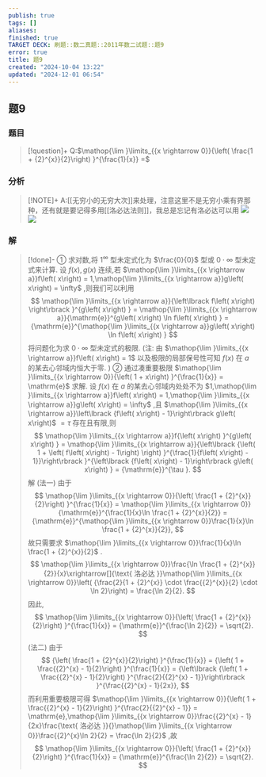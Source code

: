 ```yaml
---
publish: true
tags: []
aliases: 
finished: true
TARGET DECK: 刷题::数二真题::2011年数二试题::题9
error: true
title: 题9
created: "2024-10-04 13:22"
updated: "2024-12-01 06:54"
---
```

## 题9
### 题目
> [!question]+
> Q:$\mathop{\lim }\limits_{{x \rightarrow  0}}{\left( \frac{1 + {2}^{x}}{2}\right) }^{\frac{1}{x}} =$
### 分析
> [!NOTE]+
> A:[[无穷小的无穷大次]]来处理，注意这里不是无穷小乘有界那种，还有就是要记得多用[[洛必达法则]]，我总是忘记有洛必达可以用
> ![](https://img.hwenyi.live/202411061901956.webp)
> ![](https://img.hwenyi.live/202411061901819.webp)
### 解
> [!done]-
> ① 求对数,将 ${1}^{\infty }$ 型未定式化为 $\frac{0}{0}$ 型或 $0 \cdot  \infty$ 型未定式来计算.
> 设 $f\left( x\right) ,g\left( x\right)$ 连续,若 $\mathop{\lim }\limits_{{x \rightarrow  a}}f\left( x\right)  = 1,\mathop{\lim }\limits_{{x \rightarrow  a}}g\left( x\right)  = \infty$ ,则我们可以利用
> $$
> \mathop{\lim }\limits_{{x \rightarrow  a}}{\left\lbrack  f\left( x\right) \right\rbrack  }^{g\left( x\right) } = \mathop{\lim }\limits_{{x \rightarrow  a}}{\mathrm{e}}^{g\left( x\right) \ln f\left( x\right) } = {\mathrm{e}}^{\mathop{\lim }\limits_{{x \rightarrow  a}}g\left( x\right) \ln f\left( x\right) }
> $$
> 将问题化为求 $0 \cdot  \infty$ 型未定式的极限.
> (注: 由 $\mathop{\lim }\limits_{{x \rightarrow  a}}f\left( x\right)  = 1$ 以及极限的局部保号性可知 $f\left( x\right)$ 在 $a$ 的某去心邻域内恒大于零. )
> ② 通过凑重要极限 $\mathop{\lim }\limits_{{x \rightarrow  0}}{\left( 1 + x\right) }^{\frac{1}{x}} = \mathrm{e}$ 求解.
> 设 $f\left( x\right)$ 在 $a$ 的某去心邻域内处处不为 $1,\mathop{\lim }\limits_{{x \rightarrow  a}}f\left( x\right)  = 1,\mathop{\lim }\limits_{{x \rightarrow  a}}g\left( x\right)  = \infty$ ,且 $\mathop{\lim }\limits_{{x \rightarrow  a}}\left\lbrack  {f\left( x\right)  - 1}\right\rbrack  g\left( x\right)$ $= \tau$ 存在且有限,则
> $$
> \mathop{\lim }\limits_{{x \rightarrow  a}}f{\left( x\right) }^{g\left( x\right) } = \mathop{\lim }\limits_{{x \rightarrow  a}}{\left\lbrack  {\left( 1 + \left( f\left( x\right)  - 1\right) \right) }^{\frac{1}{f\left( x\right)  - 1}}\right\rbrack  }^{\left\lbrack  {f\left( x\right)  - 1}\right\rbrack  g\left( x\right) } = {\mathrm{e}}^{\tau }.
> $$
> 解 (法一) 由于
> $$
> \mathop{\lim }\limits_{{x \rightarrow  0}}{\left( \frac{1 + {2}^{x}}{2}\right) }^{\frac{1}{x}} = \mathop{\lim }\limits_{{x \rightarrow  0}}{\mathrm{e}}^{\frac{1}{x}\ln \frac{1 + {2}^{x}}{2}} = {\mathrm{e}}^{\mathop{\lim }\limits_{{x \rightarrow  0}}\frac{1}{x}\ln \frac{1 + {2}^{x}}{2}},
> $$
> 故只需要求 $\mathop{\lim }\limits_{{x \rightarrow  0}}\frac{1}{x}\ln \frac{1 + {2}^{x}}{2}$ .
> $$
> \mathop{\lim }\limits_{{x \rightarrow  0}}\frac{\ln \frac{1 + {2}^{x}}{2}}{x}\xrightarrow[]{\text{ 洛必达 }}\mathop{\lim }\limits_{{x \rightarrow  0}}\left( {\frac{2}{1 + {2}^{x}} \cdot  \frac{{2}^{x}}{2} \cdot  \ln 2}\right)  = \frac{\ln 2}{2}.
> $$
> 因此,
> $$
> \mathop{\lim }\limits_{{x \rightarrow  0}}{\left( \frac{1 + {2}^{x}}{2}\right) }^{\frac{1}{x}} = {\mathrm{e}}^{\frac{\ln 2}{2}} = \sqrt{2}.
> $$
> (法二) 由于
> $$
> {\left( \frac{1 + {2}^{x}}{2}\right) }^{\frac{1}{x}} = {\left( 1 + \frac{{2}^{x} - 1}{2}\right) }^{\frac{1}{x}} = {\left\lbrack  {\left( 1 + \frac{{2}^{x} - 1}{2}\right) }^{\frac{2}{{2}^{x} - 1}}\right\rbrack  }^{\frac{{2}^{x} - 1}{2x}},
> $$
> 而利用重要极限可得 $\mathop{\lim }\limits_{{x \rightarrow  0}}{\left( 1 + \frac{{2}^{x} - 1}{2}\right) }^{\frac{2}{{2}^{x} - 1}} = \mathrm{e},\mathop{\lim }\limits_{{x \rightarrow  0}}\frac{{2}^{x} - 1}{2x}\frac{\text{ 洛必达 }}{}\mathop{\lim }\limits_{{x \rightarrow  0}}\frac{{2}^{x}\ln 2}{2} = \frac{\ln 2}{2}$ ,故
> $$
> \mathop{\lim }\limits_{{x \rightarrow  0}}{\left( \frac{1 + {2}^{x}}{2}\right) }^{\frac{1}{x}} = {\mathrm{e}}^{\frac{\ln 2}{2}} = \sqrt{2}.
> $$